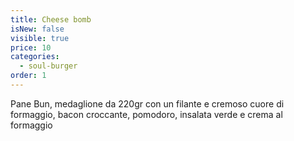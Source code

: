 ```yaml
---
title: Cheese bomb
isNew: false
visible: true
price: 10
categories:
  - soul-burger
order: 1
---
```

Pane Bun, medaglione da 220gr con un filante e cremoso cuore di formaggio, bacon croccante, pomodoro, insalata verde e crema al formaggio